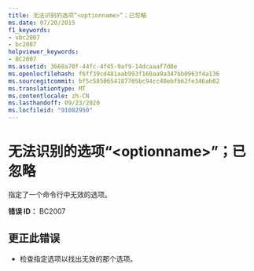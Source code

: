 ```yaml
---
title: 无法识别的选项“<optionname>”；已忽略
ms.date: 07/20/2015
f1_keywords:
- vbc2007
- bc2007
helpviewer_keywords:
- BC2007
ms.assetid: 3668a70f-44fc-4f45-9af9-14dcaaaf7d8e
ms.openlocfilehash: f6ff39cd481aab993f160aa9a347bb0963f4a136
ms.sourcegitcommit: bf5c5850654187705bc94cc40ebfb62fe346ab02
ms.translationtype: MT
ms.contentlocale: zh-CN
ms.lasthandoff: 09/23/2020
ms.locfileid: "91082950"
---
```

# <a name="unrecognized-option-optionname-ignored"></a>无法识别的选项“\<optionname>”；已忽略

指定了一个命令行中无效的选项。  
  
 **错误 ID：** BC2007  
  
## <a name="to-correct-this-error"></a>更正此错误  
  
- 检查指定选项以找出无效的那个选项。
